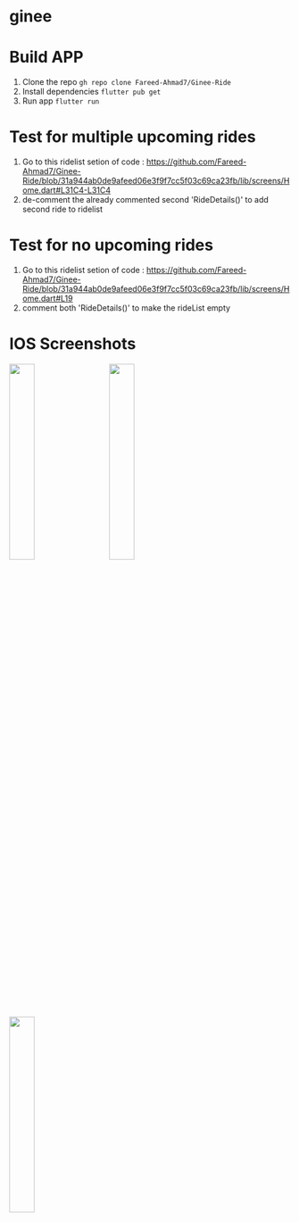 # ginee

# Build APP
1. Clone the repo `gh repo clone Fareed-Ahmad7/Ginee-Ride`
2. Install dependencies `flutter pub get`
3. Run app `flutter run`

# Test for multiple upcoming rides
1. Go to this ridelist setion of code : https://github.com/Fareed-Ahmad7/Ginee-Ride/blob/31a944ab0de9afeed06e3f9f7cc5f03c69ca23fb/lib/screens/Home.dart#L31C4-L31C4
2. de-comment the already commented second 'RideDetails()' to add second ride to ridelist

# Test for no upcoming rides
1. Go to this ridelist setion of code : https://github.com/Fareed-Ahmad7/Ginee-Ride/blob/31a944ab0de9afeed06e3f9f7cc5f03c69ca23fb/lib/screens/Home.dart#L19
2. comment both 'RideDetails()' to make the rideList empty

# IOS Screenshots
<img src="https://github.com/Fareed-Ahmad7/Ginee-Ride/assets/90202062/6b7dda6a-5a77-4344-999c-1043a72ae411" width=30% height=30%>
&nbsp; &nbsp;  &nbsp; 
<img src="https://github.com/Fareed-Ahmad7/Ginee-Ride/assets/90202062/bb1fc3b3-1bd6-451a-be6b-efd04f6707c9" width=30% height=30%>
&nbsp; &nbsp;  &nbsp; 
<img src="https://github.com/Fareed-Ahmad7/Ginee-Ride/assets/90202062/1fb8e955-3c46-4fe2-962f-4a16bf1dad5e" width=30% height=30%>
